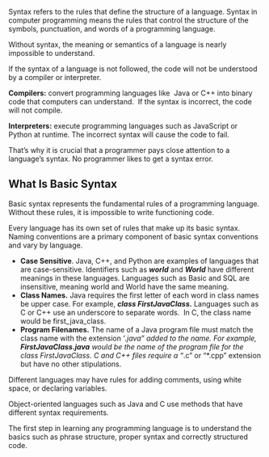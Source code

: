 Syntax refers to the rules that define the structure of a language. Syntax in computer programming means the rules that control the structure of the symbols, punctuation, and words of a programming language.

Without syntax, the meaning or semantics of a language is nearly impossible to understand.

If the syntax of a language is not followed, the code will not be understood by a compiler or interpreter.

**Compilers:** convert programming languages like  Java or C++ into binary code that computers can understand.  If the syntax is incorrect, the code will not compile.

**Interpreters:** execute programming languages such as JavaScript or Python at runtime. The incorrect syntax will cause the code to fail.

That’s why it is crucial that a programmer pays close attention to a language’s syntax. No programmer likes to get a syntax error.

## What Is Basic Syntax

Basic syntax represents the fundamental rules of a programming language. Without these rules, it is impossible to write functioning code.

Every language has its own set of rules that make up its basic syntax. Naming conventions are a primary component of basic syntax conventions and vary by language.

- **Case Sensitive**. Java, C++, and Python are examples of languages that are case-sensitive. Identifiers such as _**world**_ and _**World**_ have different meanings in these languages. Languages such as Basic and SQL are insensitive, meaning world and World have the same meaning.
- **Class Names.** Java requires the first letter of each word in class names be upper case. For example, **_class_ _FirstJavaClass._** Languages such as C or C++ use an underscore to separate words.  In C, the class name would be first_java_class.
- **Program Filenames.** The name of a Java program file must match the class name with the extension ‘*.java” added to the name. For example, _**FirstJavaClass.java**_ would be the name of the program file for the class _FirstJavaClass_. C and C++ files require a “*.c” or “*.cpp” extension but have no other stipulations.

Different languages may have rules for adding comments, using white space, or declaring variables.

Object-oriented languages such as Java and C use methods that have different syntax requirements.

The first step in learning any programming language is to understand the basics such as phrase structure, proper syntax and correctly structured code.
